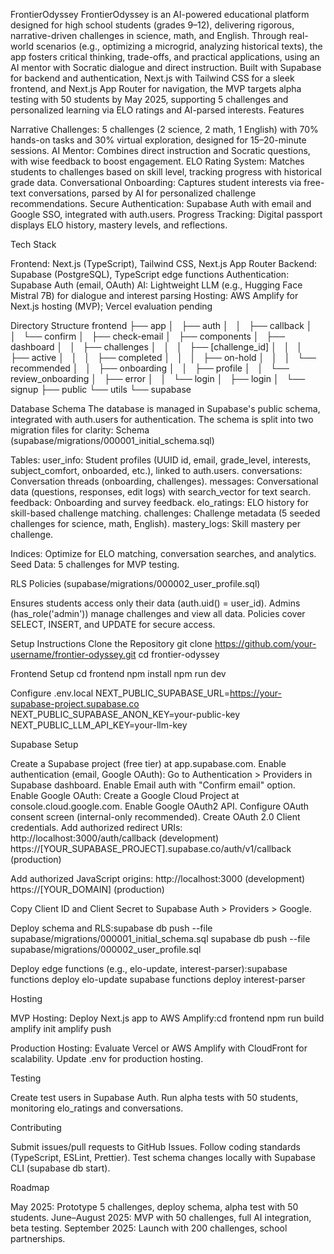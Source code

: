 FrontierOdyssey
FrontierOdyssey is an AI-powered educational platform designed for high school students (grades 9–12), delivering rigorous, narrative-driven challenges in science, math, and English. Through real-world scenarios (e.g., optimizing a microgrid, analyzing historical texts), the app fosters critical thinking, trade-offs, and practical applications, using an AI mentor with Socratic dialogue and direct instruction. Built with Supabase for backend and authentication, Next.js with Tailwind CSS for a sleek frontend, and Next.js App Router for navigation, the MVP targets alpha testing with 50 students by May 2025, supporting 5 challenges and personalized learning via ELO ratings and AI-parsed interests.
Features

Narrative Challenges: 5 challenges (2 science, 2 math, 1 English) with 70% hands-on tasks and 30% virtual exploration, designed for 15–20-minute sessions.
AI Mentor: Combines direct instruction and Socratic questions, with wise feedback to boost engagement.
ELO Rating System: Matches students to challenges based on skill level, tracking progress with historical grade data.
Conversational Onboarding: Captures student interests via free-text conversations, parsed by AI for personalized challenge recommendations.
Secure Authentication: Supabase Auth with email and Google SSO, integrated with auth.users.
Progress Tracking: Digital passport displays ELO history, mastery levels, and reflections.

Tech Stack

Frontend: Next.js (TypeScript), Tailwind CSS, Next.js App Router
Backend: Supabase (PostgreSQL), TypeScript edge functions
Authentication: Supabase Auth (email, OAuth)
AI: Lightweight LLM (e.g., Hugging Face Mistral 7B) for dialogue and interest parsing
Hosting: AWS Amplify for Next.js hosting (MVP); Vercel evaluation pending

Directory Structure
frontend
├── app
│   ├── auth
│   │   ├── callback
│   │   └── confirm
│   ├── check-email
│   ├── components
│   ├── dashboard
│   │   ├── challenges
│   │   │   ├── [challenge_id]
│   │   │   ├── active
│   │   │   ├── completed
│   │   │   ├── on-hold
│   │   │   └── recommended
│   │   ├── onboarding
│   │   ├── profile
│   │   └── review_onboarding
│   ├── error
│   │   └── login
│   ├── login
│   └── signup
├── public
└── utils
    └── supabase


Database Schema
The database is managed in Supabase's public schema, integrated with auth.users for authentication. The schema is split into two migration files for clarity:
Schema (supabase/migrations/000001_initial_schema.sql)

Tables:
user_info: Student profiles (UUID id, email, grade_level, interests, subject_comfort, onboarded, etc.), linked to auth.users.
conversations: Conversation threads (onboarding, challenges).
messages: Conversational data (questions, responses, edit logs) with search_vector for text search.
feedback: Onboarding and survey feedback.
elo_ratings: ELO history for skill-based challenge matching.
challenges: Challenge metadata (5 seeded challenges for science, math, English).
mastery_logs: Skill mastery per challenge.


Indices: Optimize for ELO matching, conversation searches, and analytics.
Seed Data: 5 challenges for MVP testing.

RLS Policies (supabase/migrations/000002_user_profile.sql)

Ensures students access only their data (auth.uid() = user_id).
Admins (has_role('admin')) manage challenges and view all data.
Policies cover SELECT, INSERT, and UPDATE for secure access.

Setup Instructions
Clone the Repository
git clone https://github.com/your-username/frontier-odyssey.git
cd frontier-odyssey

Frontend Setup
cd frontend
npm install
npm run dev

Configure .env.local
NEXT_PUBLIC_SUPABASE_URL=https://your-supabase-project.supabase.co
NEXT_PUBLIC_SUPABASE_ANON_KEY=your-public-key
NEXT_PUBLIC_LLM_API_KEY=your-llm-key

Supabase Setup

Create a Supabase project (free tier) at app.supabase.com.
Enable authentication (email, Google OAuth):
Go to Authentication > Providers in Supabase dashboard.
Enable Email auth with "Confirm email" option.
Enable Google OAuth:
Create a Google Cloud Project at console.cloud.google.com.
Enable Google OAuth2 API.
Configure OAuth consent screen (internal-only recommended).
Create OAuth 2.0 Client credentials.
Add authorized redirect URIs:
http://localhost:3000/auth/callback (development)
https://[YOUR_SUPABASE_PROJECT].supabase.co/auth/v1/callback (production)


Add authorized JavaScript origins:
http://localhost:3000 (development)
https://[YOUR_DOMAIN] (production)


Copy Client ID and Client Secret to Supabase Auth > Providers > Google.




Deploy schema and RLS:supabase db push --file supabase/migrations/000001_initial_schema.sql
supabase db push --file supabase/migrations/000002_user_profile.sql


Deploy edge functions (e.g., elo-update, interest-parser):supabase functions deploy elo-update
supabase functions deploy interest-parser



Hosting

MVP Hosting: Deploy Next.js app to AWS Amplify:cd frontend
npm run build
amplify init
amplify push


Production Hosting: Evaluate Vercel or AWS Amplify with CloudFront for scalability.
Update .env for production hosting.

Testing

Create test users in Supabase Auth.
Run alpha tests with 50 students, monitoring elo_ratings and conversations.

Contributing

Submit issues/pull requests to GitHub Issues.
Follow coding standards (TypeScript, ESLint, Prettier).
Test schema changes locally with Supabase CLI (supabase db start).

Roadmap

May 2025: Prototype 5 challenges, deploy schema, alpha test with 50 students.
June–August 2025: MVP with 50 challenges, full AI integration, beta testing.
September 2025: Launch with 200 challenges, school partnerships.

